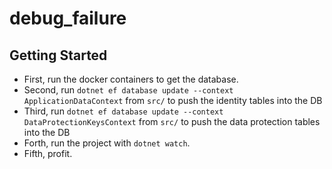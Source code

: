 # debug_failure

## Getting Started

* First, run the docker containers to get the database.
* Second, run `dotnet ef database update --context ApplicationDataContext` from `src/` to push the identity tables into the DB
* Third, run `dotnet ef database update --context DataProtectionKeysContext` from `src/` to push the data protection tables into the DB
* Forth, run the project with `dotnet watch`.
* Fifth, profit.
